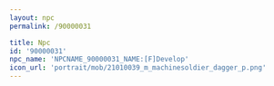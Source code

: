 ```yaml
---
layout: npc
permalink: /90000031

title: Npc
id: '90000031'
npc_name: 'NPCNAME_90000031_NAME:[F]Develop'
icon_url: 'portrait/mob/21010039_m_machinesoldier_dagger_p.png'
---
```

